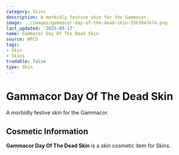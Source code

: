 ```yaml
---
category: Skins
description: A morbidly festive skin for the Gammacor.
image: ../images/gammacor-day-of-the-dead-skin-55b3047e74.png
last_updated: '2025-09-17'
name: Gammacor Day Of The Dead Skin
source: WFCD
tags:
- Skin
- Skins
tradable: false
type: Skin
---
```


# Gammacor Day Of The Dead Skin

A morbidly festive skin for the Gammacor.

## Cosmetic Information

**Gammacor Day Of The Dead Skin** is a skin cosmetic item for Skins.

